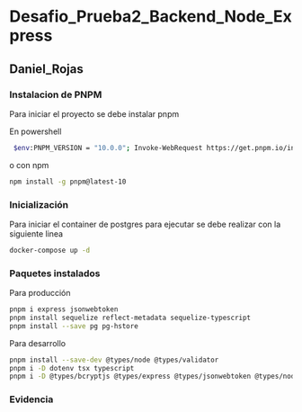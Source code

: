 # Desafio_Prueba2_Backend_Node_Express
## Daniel_Rojas

### Instalacion de PNPM
Para iniciar el proyecto se debe instalar pnpm

En powershell 
```bash
 $env:PNPM_VERSION = "10.0.0"; Invoke-WebRequest https://get.pnpm.io/install.ps1 -UseBasicParsing | Invoke-Expression
```
o con npm 
```bash
npm install -g pnpm@latest-10
```
### Inicialización
Para iniciar el container de postgres para ejecutar se debe realizar con la siguiente linea

```bash
docker-compose up -d
```

### Paquetes instalados
Para producción
```bash
pnpm i express jsonwebtoken
pnpm install sequelize reflect-metadata sequelize-typescript
pnpm install --save pg pg-hstore

```
Para desarrollo
```bash
pnpm install --save-dev @types/node @types/validator
pnpm i -D dotenv tsx typescript
pnpm i -D @types/bcryptjs @types/express @types/jsonwebtoken @types/node
```
### Evidencia 

